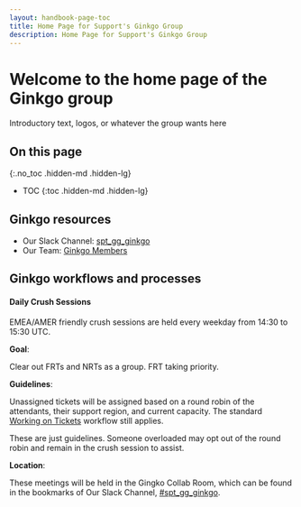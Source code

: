 ```yaml
---
layout: handbook-page-toc
title: Home Page for Support's Ginkgo Group
description: Home Page for Support's Ginkgo Group
---
```


<!-- Search for all occurrences of NAME and replace them with the group's name.
     Search for all occurrences of URL HERE and replace them with the appropriate url -->

# Welcome to the home page of the Ginkgo group

Introductory text, logos, or whatever the group wants here

## On this page
{:.no_toc .hidden-md .hidden-lg}

- TOC
{:toc .hidden-md .hidden-lg}

## Ginkgo resources

- Our Slack Channel: [spt_gg_ginkgo](https://gitlab.slack.com/archives/C0354N9B14G)
- Our Team: [Ginkgo Members](https://gitlab-com.gitlab.io/support/team/sgg.html?search=ginkgo)

## Ginkgo workflows and processes

#### Daily Crush Sessions

EMEA/AMER friendly crush sessions are held every weekday from 14:30 to 15:30 UTC.

**Goal**:
 
Clear out FRTs and NRTs as a group. FRT taking priority.

**Guidelines**:
 
Unassigned tickets will be assigned based on a round robin of the attendants, their support region, and current capacity. The standard [Working on Tickets](../../../workflows/working-on-tickets.html) workflow still applies. 

These are just guidelines. Someone overloaded may opt out of the round robin and remain in the crush session to assist.

**Location**:

These meetings will be held in the Gingko Collab Room, which can be found in the bookmarks of Our Slack Channel, [#spt_gg_ginkgo](https://gitlab.slack.com/archives/C0354N9B14G).
